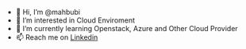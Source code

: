 - 👋 Hi, I’m @mahbubi
- 👀 I’m interested in Cloud Enviroment
- 🌱 I’m currently learning Openstack, Azure and Other Cloud Provider
- 📫 Reach me on [Linkedin](https://www.linkedin.com/in/mahbubi-hamdani/)

<!---
mahbubi/mahbubi is a ✨ special ✨ repository because its `README.md` (this file) appears on your GitHub profile.
You can click the Preview link to take a look at your changes.
--->
